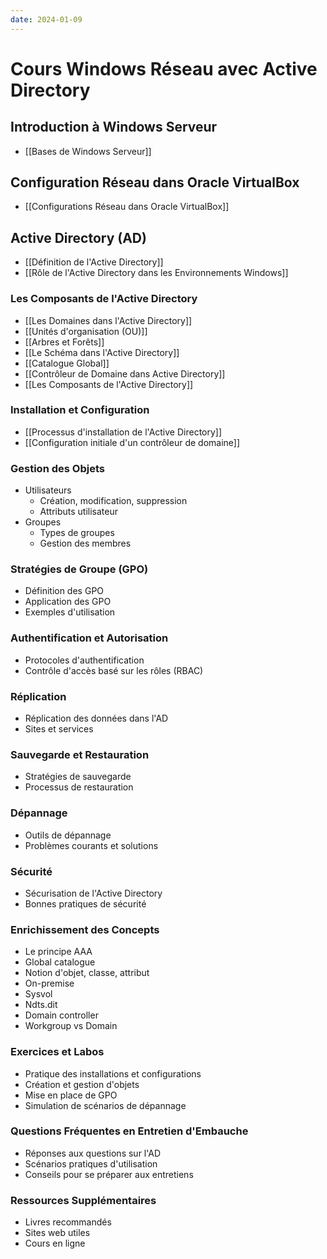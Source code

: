 ```yaml
---
date: 2024-01-09
---
```

# Cours Windows Réseau avec Active Directory

## Introduction à Windows Serveur

- [[Bases de Windows Serveur]]
## Configuration Réseau dans Oracle VirtualBox

- [[Configurations Réseau dans Oracle VirtualBox]]

## Active Directory (AD)

- [[Définition de l'Active Directory]]
- [[Rôle de l'Active Directory dans les Environnements Windows]]

### Les Composants de l'Active Directory
- [[Les Domaines dans l'Active Directory]]
- [[Unités d'organisation (OU)]]
- [[Arbres et Forêts]]
- [[Le Schéma dans l'Active Directory]]
- [[Catalogue Global]]
- [[Contrôleur de Domaine dans Active Directory]]
- [[Les Composants de l'Active Directory]]

### Installation et Configuration

- [[Processus d'installation de l'Active Directory]]
- [[Configuration initiale d'un contrôleur de domaine]]

### Gestion des Objets

- Utilisateurs
    - Création, modification, suppression
    - Attributs utilisateur
- Groupes
    - Types de groupes
    - Gestion des membres

### Stratégies de Groupe (GPO)

- Définition des GPO
- Application des GPO
- Exemples d'utilisation

### Authentification et Autorisation

- Protocoles d'authentification
- Contrôle d'accès basé sur les rôles (RBAC)

### Réplication

- Réplication des données dans l'AD
- Sites et services

### Sauvegarde et Restauration

- Stratégies de sauvegarde
- Processus de restauration

### Dépannage

- Outils de dépannage
- Problèmes courants et solutions

### Sécurité

- Sécurisation de l'Active Directory
- Bonnes pratiques de sécurité

### Enrichissement des Concepts

- Le principe AAA
- Global catalogue
- Notion d'objet, classe, attribut
- On-premise
- Sysvol
- Ndts.dit
- Domain controller
- Workgroup vs Domain

### Exercices et Labos

- Pratique des installations et configurations
- Création et gestion d'objets
- Mise en place de GPO
- Simulation de scénarios de dépannage

### Questions Fréquentes en Entretien d'Embauche

- Réponses aux questions sur l'AD
- Scénarios pratiques d'utilisation
- Conseils pour se préparer aux entretiens

### Ressources Supplémentaires

- Livres recommandés
- Sites web utiles
- Cours en ligne